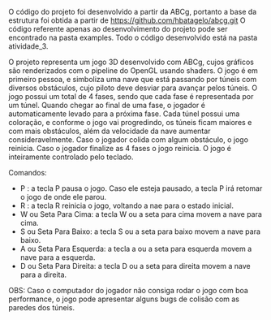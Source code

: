 O código do projeto foi desenvolvido a partir da ABCg, portanto a base da estrutura foi obtida a partir de https://github.com/hbatagelo/abcg.git
O código referente apenas ao desenvolvimento do projeto pode ser encontrado na pasta examples. Todo o código desenvolvido está na pasta atividade_3.

O projeto representa um jogo 3D desenvolvido com ABCg, cujos gráficos são renderizados com o pipeline do OpenGL usando shaders.
O jogo é em primeiro pessoa, e simboliza uma nave que está passando por túneis com diversos obstáculos, cujo piloto deve desviar para avançar pelos túneis.
O jogo possui um total de 4 fases, sendo que cada fase é representada por um túnel. Quando chegar ao final de uma fase, o jogador é automaticamente levado para a próxima fase.
Cada túnel possui uma coloração, e conforme o jogo vai progredindo,  os túneis ficam maiores e com mais obstáculos, além da velocidade da nave aumentar consideravelmente.
Caso o jogador colida com algum obstáculo, o jogo reinicia.
Caso o jogador finalize as 4 fases o jogo reinicia.
O jogo é inteiramente controlado pelo teclado.

Comandos:
  - P : a tecla P pausa o jogo. Caso ele esteja pausado, a tecla P irá retomar o jogo de onde ele parou.
  - R : a tecla R reinicia o jogo, voltando a nae para o estado inicial.
  - W ou Seta Para Cima:  a tecla W ou a seta para cima movem a nave para cima.
  - S ou Seta Para Baixo:  a tecla S ou a seta para baixo movem a nave para baixo.
  - A ou Seta Para Esquerda:  a tecla a ou a seta para esquerda movem a nave para a esquerda.
  - D ou Seta Para Direita:  a tecla D ou a seta para direita movem a nave para a direita.





OBS: Caso o computador do jogador não consiga rodar o jogo com boa performance, o jogo pode apresentar alguns bugs de colisão com as paredes dos túneis.
